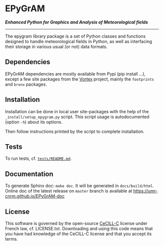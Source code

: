 EPyGrAM
=======

__*Enhanced Python for Graphics and Analysis of Meteorological fields*__

---

The epygram library package is a set of Python classes and functions designed to handle meteorological fields in Python, as well as interfacing their storage in various usual (or not) data formats.

Dependencies
------------

EPyGrAM dependencies are mostly available from Pypi (pip install ...), except a few site packages from the [Vortex](https://opensource.umr-cnrm.fr/projects/vortex) project, mainly the `footprints` and `bronx` packages.

Installation
------------

Installation can be done in local user site-packages with the help of the `_install/setup_epygram.py` script.
This script usage is autodocumented (option `-h`) about its options.

Then follow instructions printed by the script to complete installation.

Tests
-----

To run tests, cf. [`tests/README.md`](tests/README.md).

Documentation
-------------

To generate Sphinx doc: `make doc`. It will be generated in `docs/build/html`.
Online doc of the latest release on `master` branch is available at https://umr-cnrm.github.io/EPyGrAM-doc

License
-------

This software is governed by the open-source [CeCILL-C](http://www.cecill.info) license under French law, cf. LICENSE.txt.
Downloading and using this code means that you have had knowledge of the CeCILL-C license and that you accept its terms.

